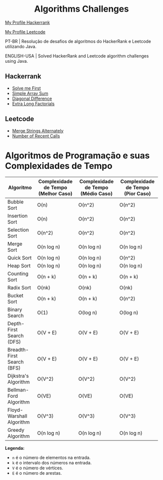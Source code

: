 <h1 align="center">
  Algorithms Challenges
</h1>

<a href="https://www.hackerrank.com/rodrigos_coding"> My Profile Hackerrank</a>

<a href="https://leetcode.com/RodrigoSCoutinho/"> My Profile Leetcode</a>

<p>PT-BR | Resolução de desafios de algoritmos do HackerRank e Leetcode utilizando Java.</p>

<p>ENGLISH-USA | Solved HackerRank and Leetcode algorithm challenges using Java.</p>

## Hackerrank

-   [Solve me First](https://www.hackerrank.com/challenges/solve-me-first/problem?isFullScreen=true)
-   [Simple Array Sum](https://www.hackerrank.com/challenges/simple-array-sum/problem?isFullScreen=true)
-   [Diagonal Difference](https://www.hackerrank.com/challenges/diagonal-difference/problem?isFullScreen=true)
-   [Extra Long Factorials](https://www.hackerrank.com/challenges/extra-long-factorials/problem?isFullScreen=true)

## Leetcode

-   [Merge Strings Alternately](https://leetcode.com/problems/merge-strings-alternately/description/?envType=study-plan-v2&envId=leetcode-75)
-   [Number of Recent Calls](https://leetcode.com/problems/number-of-recent-calls/description/)

# Algoritmos de Programação e suas Complexidades de Tempo

| Algoritmo                  | Complexidade de Tempo (Melhor Caso) | Complexidade de Tempo (Médio Caso) | Complexidade de Tempo (Pior Caso) |
| -------------------------- | ----------------------------------- | ---------------------------------- | --------------------------------- |
| Bubble Sort                | O(n)                                | O(n^2)                             | O(n^2)                            |
| Insertion Sort             | O(n)                                | O(n^2)                             | O(n^2)                            |
| Selection Sort             | O(n^2)                              | O(n^2)                             | O(n^2)                            |
| Merge Sort                 | O(n log n)                          | O(n log n)                         | O(n log n)                        |
| Quick Sort                 | O(n log n)                          | O(n log n)                         | O(n^2)                            |
| Heap Sort                  | O(n log n)                          | O(n log n)                         | O(n log n)                        |
| Counting Sort              | O(n + k)                            | O(n + k)                           | O(n + k)                          |
| Radix Sort                 | O(nk)                               | O(nk)                              | O(nk)                             |
| Bucket Sort                | O(n + k)                            | O(n + k)                           | O(n^2)                            |
| Binary Search              | O(1)                                | O(log n)                           | O(log n)                          |
| Depth-First Search (DFS)   | O(V + E)                            | O(V + E)                           | O(V + E)                          |
| Breadth-First Search (BFS) | O(V + E)                            | O(V + E)                           | O(V + E)                          |
| Dijkstra's Algorithm       | O(V^2)                              | O(V^2)                             | O(V^2)                            |
| Bellman-Ford Algorithm     | O(VE)                               | O(VE)                              | O(VE)                             |
| Floyd-Warshall Algorithm   | O(V^3)                              | O(V^3)                             | O(V^3)                            |
| Greedy Algorithm       | O(n log n)                      | O(n log n)                     | O(n log n)                   |

**Legenda:**

-   `n` é o número de elementos na entrada.
-   `k` é o intervalo dos números na entrada.
-   `V` é o número de vértices.
-   `E` é o número de arestas.
